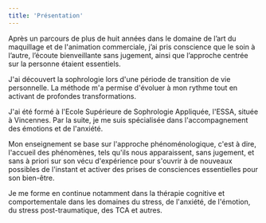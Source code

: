 ```yaml
---
title: 'Présentation'
---
```

Après un parcours de plus de huit années dans le domaine de l’art du maquillage et de l'animation commerciale, j’ai pris conscience que le soin à l’autre, l’écoute bienveillante sans jugement, ainsi que l’approche centrée sur la personne étaient essentiels.

J'ai découvert la sophrologie lors d'une période de transition de vie personnelle. La méthode m'a permise d'évoluer à mon rythme tout en activant de profondes transformations.

J'ai été formé à l'Ecole  Supérieure  de Sophrologie Appliquée, l'ESSA, située à  Vincennes.
Par la suite, je me suis spécialisée dans l'accompagnement des émotions et de l'anxiété. 

Mon enseignement se base sur l'approche phénoménologique, c'est à dire, l'accueil des phénomènes, tels qu'ils nous apparaissent, sans jugement, et sans à priori sur son vécu d'expérience pour s'ouvrir à de nouveaux possibles de l'instant et activer des prises de consciences essentielles pour son bien-être.

Je me forme en continue notamment dans la thérapie cognitive et comportementale dans les domaines du stress, de l'anxiété, de l'émotion, du stress post-traumatique, des TCA et autres.
